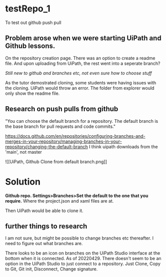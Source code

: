# testRepo_1
To test out github push pull

## **Problem arose when we were starting UiPath and Github lessons.**

On the repository creation page. There was an option to create a readme file.
And upon uploading from UiPath, the rest went into a seperate branch?

_Still new to github and branches etc, not even sure how to choose stuff_

As the tutor demostrated cloning, some students were having issues with the cloning. UiPath would throw an error.
The folder from explorer would only show the readme file.

## Research on push pulls from github
"You can choose the default branch for a repository. The default branch is the base branch for pull requests and code commits."

https://docs.github.com/en/repositories/configuring-branches-and-merges-in-your-repository/managing-branches-in-your-repository/changing-the-default-branch
I think uipath downloads from the 'main', not master

![[UiPath, Github Clone from default branch.png]]


# Solution
**Github repo. Settings>Branches>Set the default to the one that you require.**
Where the project.json and xaml files are at.

Then UiPath would be able to clone it.


## further things to research
I am not sure, but might be possible to change branches etc thereafter.
I need to figure out what branches are.

There looks to be an icon on branches on the UiPath Studio interface at the bottom when it is connected.
As of 20220429. There doesn't seem to be an option in the UiPath Studio to just connect to a repository. Just Clone, Copy to Git, Git init, Disconnect, Change signature.
